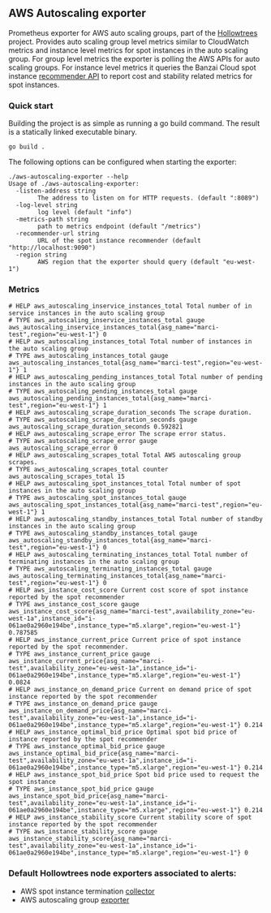 ## AWS Autoscaling exporter

Prometheus exporter for AWS auto scaling groups, part of the [Hollowtrees](https://github.com/banzaicloud/hollowtrees) project. Provides auto scaling group level metrics similar to CloudWatch metrics and instance level metrics for spot instances in the auto scaling group. For group level metrics the exporter is polling the AWS APIs for auto scaling groups. For instance level metrics it queries the Banzai Cloud spot instance [recommender API](https://github.com/banzaicloud/spot-recommender) to report cost and stability related metrics for spot instances.

### Quick start

Building the project is as simple as running a go build command. The result is a statically linked executable binary.
```
go build .
```

The following options can be configured when starting the exporter:

```
./aws-autoscaling-exporter --help
Usage of ./aws-autoscaling-exporter:
  -listen-address string
        The address to listen on for HTTP requests. (default ":8089")
  -log-level string
        log level (default "info")
  -metrics-path string
        path to metrics endpoint (default "/metrics")
  -recommender-url string
        URL of the spot instance recommender (default "http://localhost:9090")
  -region string
        AWS region that the exporter should query (default "eu-west-1")
```

### Metrics

```
# HELP aws_autoscaling_inservice_instances_total Total number of in service instances in the auto scaling group
# TYPE aws_autoscaling_inservice_instances_total gauge
aws_autoscaling_inservice_instances_total{asg_name="marci-test",region="eu-west-1"} 0
# HELP aws_autoscaling_instances_total Total number of instances in the auto scaling group
# TYPE aws_autoscaling_instances_total gauge
aws_autoscaling_instances_total{asg_name="marci-test",region="eu-west-1"} 1
# HELP aws_autoscaling_pending_instances_total Total number of pending instances in the auto scaling group
# TYPE aws_autoscaling_pending_instances_total gauge
aws_autoscaling_pending_instances_total{asg_name="marci-test",region="eu-west-1"} 1
# HELP aws_autoscaling_scrape_duration_seconds The scrape duration.
# TYPE aws_autoscaling_scrape_duration_seconds gauge
aws_autoscaling_scrape_duration_seconds 0.592821
# HELP aws_autoscaling_scrape_error The scrape error status.
# TYPE aws_autoscaling_scrape_error gauge
aws_autoscaling_scrape_error 0
# HELP aws_autoscaling_scrapes_total Total AWS autoscaling group scrapes.
# TYPE aws_autoscaling_scrapes_total counter
aws_autoscaling_scrapes_total 15
# HELP aws_autoscaling_spot_instances_total Total number of spot instances in the auto scaling group
# TYPE aws_autoscaling_spot_instances_total gauge
aws_autoscaling_spot_instances_total{asg_name="marci-test",region="eu-west-1"} 1
# HELP aws_autoscaling_standby_instances_total Total number of standby instances in the auto scaling group
# TYPE aws_autoscaling_standby_instances_total gauge
aws_autoscaling_standby_instances_total{asg_name="marci-test",region="eu-west-1"} 0
# HELP aws_autoscaling_terminating_instances_total Total number of terminating instances in the auto scaling group
# TYPE aws_autoscaling_terminating_instances_total gauge
aws_autoscaling_terminating_instances_total{asg_name="marci-test",region="eu-west-1"} 0
# HELP aws_instance_cost_score Current cost score of spot instance reported by the spot recommender
# TYPE aws_instance_cost_score gauge
aws_instance_cost_score{asg_name="marci-test",availability_zone="eu-west-1a",instance_id="i-061ae0a2960e194be",instance_type="m5.xlarge",region="eu-west-1"} 0.787585
# HELP aws_instance_current_price Current price of spot instance reported by the spot recommender.
# TYPE aws_instance_current_price gauge
aws_instance_current_price{asg_name="marci-test",availability_zone="eu-west-1a",instance_id="i-061ae0a2960e194be",instance_type="m5.xlarge",region="eu-west-1"} 0.0824
# HELP aws_instance_on_demand_price Current on demand price of spot instance reported by the spot recommender
# TYPE aws_instance_on_demand_price gauge
aws_instance_on_demand_price{asg_name="marci-test",availability_zone="eu-west-1a",instance_id="i-061ae0a2960e194be",instance_type="m5.xlarge",region="eu-west-1"} 0.214
# HELP aws_instance_optimal_bid_price Optimal spot bid price of instance reported by the spot recommender
# TYPE aws_instance_optimal_bid_price gauge
aws_instance_optimal_bid_price{asg_name="marci-test",availability_zone="eu-west-1a",instance_id="i-061ae0a2960e194be",instance_type="m5.xlarge",region="eu-west-1"} 0.214
# HELP aws_instance_spot_bid_price Spot bid price used to request the spot instance
# TYPE aws_instance_spot_bid_price gauge
aws_instance_spot_bid_price{asg_name="marci-test",availability_zone="eu-west-1a",instance_id="i-061ae0a2960e194be",instance_type="m5.xlarge",region="eu-west-1"} 0.214
# HELP aws_instance_stability_score Current stability score of spot instance reported by the spot recommender
# TYPE aws_instance_stability_score gauge
aws_instance_stability_score{asg_name="marci-test",availability_zone="eu-west-1a",instance_id="i-061ae0a2960e194be",instance_type="m5.xlarge",region="eu-west-1"} 0
```

### Default Hollowtrees node exporters associated to alerts:

* AWS spot instance termination [collector](https://github.com/banzaicloud/spot-termination-collector)
* AWS autoscaling group [exporter](https://github.com/banzaicloud/aws-autoscaling-exporter)

